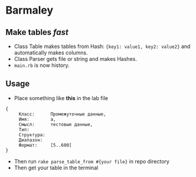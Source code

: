 # Barmaley
## Make tables _fast_
 - Class Table makes tables from Hash:
```{key1: value1, key2: value2}```
and automatically makes columns.
 - Class Parser gets file or string and makes Hashes. 
 - `main.rb` is now history. 
## Usage
 - Place something like **this** in the lab file
```
{
     Класс:      Промежуточные данные,
     Имя:        a,
     Смысл:      тестовые данные,
     Тип:
     Структура:
     Диапазон:
     Формат:     [5..600]
}
```
 - Then run `rake parse_table_from #{your file}` in repo directory
 - Then get your table in the terminal
